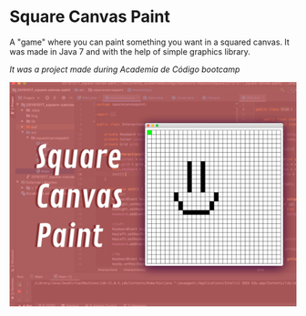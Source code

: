 # Square Canvas Paint

A "game" where you can paint something you want in a squared canvas. 
It was made in Java 7 and with the help of simple graphics library.

_It was a project made during Academia de Código bootcamp_


![Image](img/capa_behance_project-square-canvas-paint.png)
